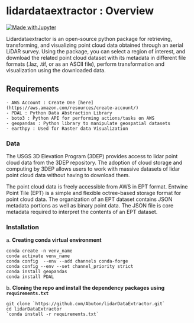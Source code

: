 # lidardataextractor : Overview

[![Made withJupyter](https://img.shields.io/badge/Made%20with-Jupyter-orange?style=for-the-badge&logo=Jupyter)](https://jupyter.org/try)

Lidardataextractor is an open-source python package for retrieving, transforming, and visualizing point cloud data obtained through an aerial LiDAR survey. Using the package, you can select a region of interest, and download the related point cloud dataset with its metadata in different file formats (.laz, .tif, or as an ASCII file), perform transformation and visualization using the downloaded data.

## Requirements

    - AWS Account : Create One [here](https://aws.amazon.com/resources/create-account/)
    - PDAL : Python Data Abstraction Library
    - boto3 : Python API for performing actions/tasks on AWS
    - geopandas : Python library to manipulate geospatial datasets
    - earthpy : Used for Raster data Visualization
    
### Data

The USGS 3D Elevation Program (3DEP) provides access to lidar point cloud data from the 3DEP repository. The adoption of cloud storage and computing by 3DEP allows users to work with massive datasets of lidar point cloud data without having to download them.

The point cloud data is freely accessible from AWS in EPT format. Entwine Point Tile (EPT) is a simple and flexible octree-based storage format for point cloud data. The organization of an EPT dataset contains JSON metadata portions as well as binary point data. The JSON file is core metadata required to interpret the contents of an EPT dataset.

### Installation

a. **Creating conda virtual environment**

    conda create -n venv_name
    conda activate venv_name
    conda config  --env --add channels conda-forge
    conda config --env --set channel_priority strict
    conda install geopandas
    conda install PDAL

b. **Cloning the repo and install the dependency packages using `requirements.txt`**

    git clone `https://github.com/Abuton/lidarDataExtractor.git`
    cd lidarDataExtractor
    `conda install -r requirements.txt`
